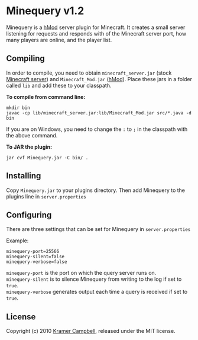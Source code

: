 # Minequery v1.2

Minequery is a [hMod](http://www.minecraftforum.net/viewtopic.php?t=23340) server plugin for Minecraft. It creates a small server listening for requests and responds with of the Minecraft server port, how many players are online, and the player list.

## Compiling

In order to compile, you need to obtain `minecraft_server.jar` (stock [Minecraft server](http://minecraft.net/download.jsp)) and `Minecraft_Mod.jar` ([hMod](http://www.minecraftforum.net/viewtopic.php?t=23340)). Place these jars in a folder called `lib` and add these to your classpath.

**To compile from command line:**

    mkdir bin
    javac -cp lib/minecraft_server.jar:lib/Minecraft_Mod.jar src/*.java -d bin

If you are on Windows, you need to change the `:` to `;` in the classpath with the above command.

**To JAR the plugin:**

    jar cvf Minequery.jar -C bin/ .

## Installing

Copy `Minequery.jar` to your plugins directory. Then add Minequery to the plugins line in `server.properties`

## Configuring

There are three settings that can be set for Minequery in `server.properties`

Example:

    minequery-port=25566
    minequery-silent=false
    minequery-verbose=false

`minequery-port` is the port on which the query server runs on.  
`minequery-silent` is to silence Minequery from writing to the log if set to `true`.  
`minequery-verbose` generates output each time a query is received if set to `true`.  

## License

Copyright (c) 2010 [Kramer Campbell](http://kramerc.com), released under the MIT license.